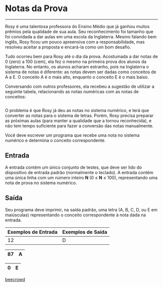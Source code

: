 # Notas da Prova

---

Rosy é uma talentosa professora do Ensino Médio que já ganhou muitos prêmios pela qualidade de sua aula. Seu reconhecimento foi tamanho que foi convidada a dar aulas em uma escola da Inglaterra. Mesmo falando bem inglês, Rosy ficou um pouco apreensiva com a responsabilidade, mas resolveu aceitar a proposta e encará-la como um bom desafio.

Tudo ocorreu bem para Rosy até o dia da prova. Acostumada a dar notas de 0 (zero) a 100 (cem), ela fez o mesmo na primeira prova dos alunos da Inglaterra. No entanto, os alunos acharam estranho, pois na Inglaterra o sistema de notas é diferente: as notas devem ser dadas como conceitos de A a E. O conceito A é o mais alto, enquanto o conceito E é o mais baixo.

Conversando com outros professores, ela recebeu a sugestão de utilizar a seguinte tabela, relacionando as notas numéricas com as notas de conceitos:

<img src="https://resources.beecrowd.com.br/gallery/images/contests/UOJ_167_G.png" title="" alt="" data-align="center">

O problema é que Rosy já deu as notas no sistema numérico, e terá que converter as notas para o sistema de letras. Porém, Rosy precisa preparar as próximas aulas (para manter a qualidade que a tornou reconhecida), e não tem tempo suficiente para fazer a conversão das notas manualmente.

Você deve escrever um programa que recebe uma nota no sistema numérico e determina o conceito correspondente.

## Entrada

A entrada contém um único conjunto de testes, que deve ser lido do dispositivo de entrada padrão (normalmente o teclado). A entrada contém uma única linha com um número inteiro **N** (0 ≤ **N** ≤ 100), representando uma nota de prova no sistema numérico.

## Saída

Seu programa deve imprimir, na saída padrão, uma letra (A, B, C, D, ou E em maiúsculas) representando o conceito correspondente à nota dada na entrada.

| Exemplos de Entrada | Exemplos de Saída |
| ------------------- | ----------------- |
| 12                  | D                 |

| 87  | A   |
| --- | --- |

| 0   | E   |
| --- | --- |

[beecrowd](https://www.beecrowd.com.br/judge/en/problems/view/2344)
